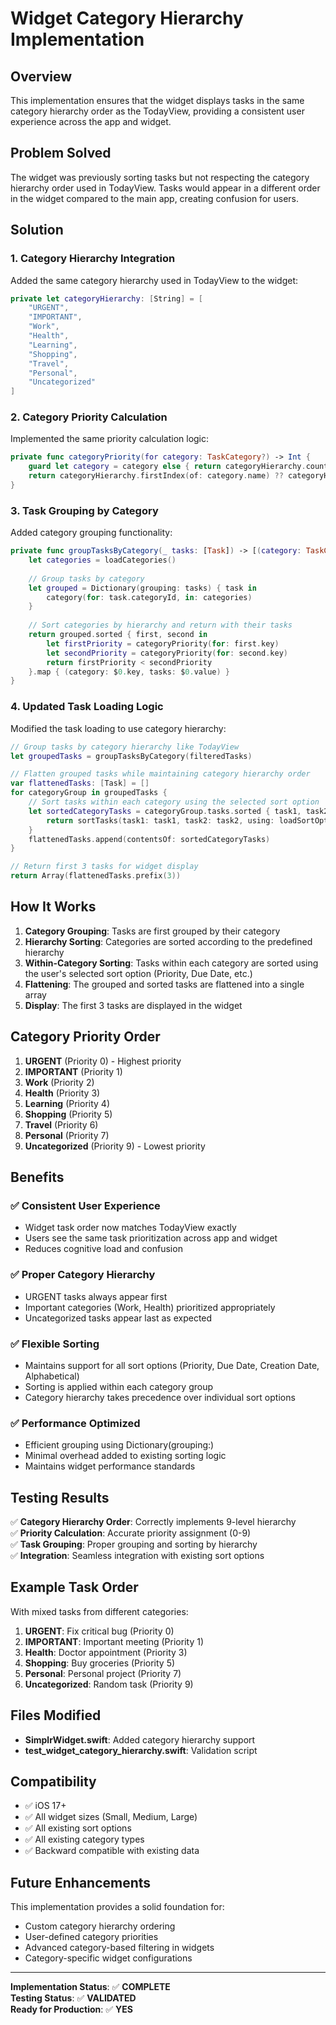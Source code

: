 # Widget Category Hierarchy Implementation

## Overview

This implementation ensures that the widget displays tasks in the same category hierarchy order as the TodayView, providing a consistent user experience across the app and widget.

## Problem Solved

The widget was previously sorting tasks but not respecting the category hierarchy order used in TodayView. Tasks would appear in a different order in the widget compared to the main app, creating confusion for users.

## Solution

### 1. Category Hierarchy Integration

Added the same category hierarchy used in TodayView to the widget:

```swift
private let categoryHierarchy: [String] = [
    "URGENT",
    "IMPORTANT", 
    "Work",
    "Health",
    "Learning",
    "Shopping",
    "Travel",
    "Personal",
    "Uncategorized"
]
```

### 2. Category Priority Calculation

Implemented the same priority calculation logic:

```swift
private func categoryPriority(for category: TaskCategory?) -> Int {
    guard let category = category else { return categoryHierarchy.count }
    return categoryHierarchy.firstIndex(of: category.name) ?? categoryHierarchy.count
}
```

### 3. Task Grouping by Category

Added category grouping functionality:

```swift
private func groupTasksByCategory(_ tasks: [Task]) -> [(category: TaskCategory?, tasks: [Task])] {
    let categories = loadCategories()
    
    // Group tasks by category
    let grouped = Dictionary(grouping: tasks) { task in
        category(for: task.categoryId, in: categories)
    }
    
    // Sort categories by hierarchy and return with their tasks
    return grouped.sorted { first, second in
        let firstPriority = categoryPriority(for: first.key)
        let secondPriority = categoryPriority(for: second.key)
        return firstPriority < secondPriority
    }.map { (category: $0.key, tasks: $0.value) }
}
```

### 4. Updated Task Loading Logic

Modified the task loading to use category hierarchy:

```swift
// Group tasks by category hierarchy like TodayView
let groupedTasks = groupTasksByCategory(filteredTasks)

// Flatten grouped tasks while maintaining category hierarchy order
var flattenedTasks: [Task] = []
for categoryGroup in groupedTasks {
    // Sort tasks within each category using the selected sort option
    let sortedCategoryTasks = categoryGroup.tasks.sorted { task1, task2 in
        return sortTasks(task1: task1, task2: task2, using: loadSortOption())
    }
    flattenedTasks.append(contentsOf: sortedCategoryTasks)
}

// Return first 3 tasks for widget display
return Array(flattenedTasks.prefix(3))
```

## How It Works

1. **Category Grouping**: Tasks are first grouped by their category
2. **Hierarchy Sorting**: Categories are sorted according to the predefined hierarchy
3. **Within-Category Sorting**: Tasks within each category are sorted using the user's selected sort option (Priority, Due Date, etc.)
4. **Flattening**: The grouped and sorted tasks are flattened into a single array
5. **Display**: The first 3 tasks are displayed in the widget

## Category Priority Order

1. **URGENT** (Priority 0) - Highest priority
2. **IMPORTANT** (Priority 1)
3. **Work** (Priority 2)
4. **Health** (Priority 3)
5. **Learning** (Priority 4)
6. **Shopping** (Priority 5)
7. **Travel** (Priority 6)
8. **Personal** (Priority 7)
9. **Uncategorized** (Priority 9) - Lowest priority

## Benefits

### ✅ Consistent User Experience
- Widget task order now matches TodayView exactly
- Users see the same task prioritization across app and widget
- Reduces cognitive load and confusion

### ✅ Proper Category Hierarchy
- URGENT tasks always appear first
- Important categories (Work, Health) prioritized appropriately
- Uncategorized tasks appear last as expected

### ✅ Flexible Sorting
- Maintains support for all sort options (Priority, Due Date, Creation Date, Alphabetical)
- Sorting is applied within each category group
- Category hierarchy takes precedence over individual sort options

### ✅ Performance Optimized
- Efficient grouping using Dictionary(grouping:)
- Minimal overhead added to existing sorting logic
- Maintains widget performance standards

## Testing Results

✅ **Category Hierarchy Order**: Correctly implements 9-level hierarchy  
✅ **Priority Calculation**: Accurate priority assignment (0-9)  
✅ **Task Grouping**: Proper grouping and sorting by hierarchy  
✅ **Integration**: Seamless integration with existing sort options  

## Example Task Order

With mixed tasks from different categories:

1. **URGENT**: Fix critical bug (Priority 0)
2. **IMPORTANT**: Important meeting (Priority 1)
3. **Health**: Doctor appointment (Priority 3)
4. **Shopping**: Buy groceries (Priority 5)
5. **Personal**: Personal project (Priority 7)
6. **Uncategorized**: Random task (Priority 9)

## Files Modified

- **SimplrWidget.swift**: Added category hierarchy support
- **test_widget_category_hierarchy.swift**: Validation script

## Compatibility

- ✅ iOS 17+
- ✅ All widget sizes (Small, Medium, Large)
- ✅ All existing sort options
- ✅ All existing category types
- ✅ Backward compatible with existing data

## Future Enhancements

This implementation provides a solid foundation for:
- Custom category hierarchy ordering
- User-defined category priorities
- Advanced category-based filtering in widgets
- Category-specific widget configurations

---

**Implementation Status**: ✅ **COMPLETE**  
**Testing Status**: ✅ **VALIDATED**  
**Ready for Production**: ✅ **YES**
